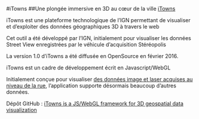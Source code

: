 #iTowns
##Une plongée immersive en 3D au cœur de la ville
<a href="
http://www.ign.fr/institut/innovation/itowns">iTowns</a>
<p>iTowns est une plateforme technologique de l’IGN permettant de visualiser et d’exploiter des données géographiques 3D à travers le web</p>
<p>Cet outil a été développé par l’IGN, initialement pour visualiser les données Street View enregistrées par le véhicule d’acquisition Stéréopolis</p>
<p>La version 1.0 d’iTowns a été diffusée en OpenSource en février 2016.</p>
<p>iTowns est un cadre de développement écrit en Javascript/WebGL</p>
<p>Initialement conçue pour visualiser <a href="http://www.ign.fr/institut/innovation/stereopolis">des données image et laser acquises au niveau de la rue</a>, l’application supporte désormais beaucoup d’autres données.</p>
<p>Dépôt GitHub : <a href="https://github.com/iTowns/itowns/tree/v1.0">iTowns is a JS/WebGL framework for 3D geospatial data visualization</a></p>
